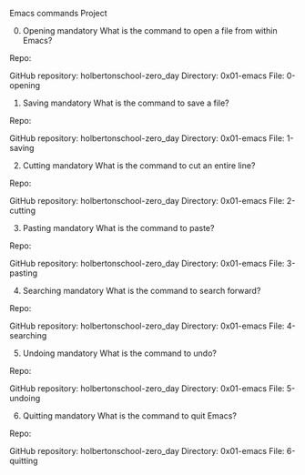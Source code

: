 
Emacs commands Project


0. Opening mandatory
What is the command to open a file from within Emacs?

Repo:

GitHub repository: holbertonschool-zero_day
Directory: 0x01-emacs
File: 0-opening
 
1. Saving mandatory
What is the command to save a file?

Repo:

GitHub repository: holbertonschool-zero_day
Directory: 0x01-emacs
File: 1-saving
 
2. Cutting mandatory
What is the command to cut an entire line?

Repo:

GitHub repository: holbertonschool-zero_day
Directory: 0x01-emacs
File: 2-cutting
 
3. Pasting mandatory
What is the command to paste?

Repo:

GitHub repository: holbertonschool-zero_day
Directory: 0x01-emacs
File: 3-pasting
 
4. Searching mandatory
What is the command to search forward?

Repo:

GitHub repository: holbertonschool-zero_day
Directory: 0x01-emacs
File: 4-searching
 
5. Undoing mandatory
What is the command to undo?

Repo:

GitHub repository: holbertonschool-zero_day
Directory: 0x01-emacs
File: 5-undoing
 
6. Quitting mandatory
What is the command to quit Emacs?

Repo:

GitHub repository: holbertonschool-zero_day
Directory: 0x01-emacs
File: 6-quitting
